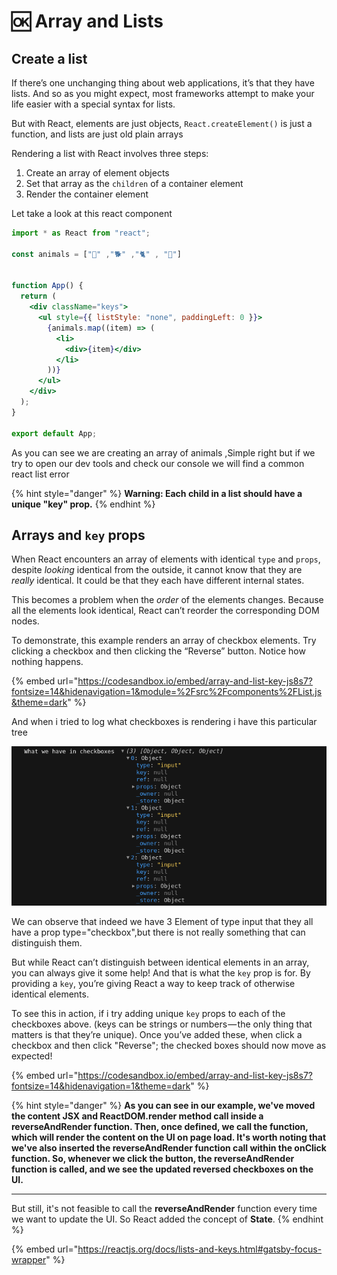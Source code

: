 # 🆗 Array and Lists

## Create a list

If there’s one unchanging thing about web applications, it’s that they have lists. And so as you might expect, most frameworks attempt to make your life easier with a special syntax for lists.

But with React, elements are just objects, `React.createElement()` is just a function, and lists are just old plain arrays&#x20;

Rendering a list with React involves three steps:

1. Create an array of element objects
2. Set that array as the `children` of a container element
3. Render the container element

Let take a look at this react component&#x20;

```jsx
import * as React from "react";

const animals = ["🦇" ,"🐕" ,"🐈" , "🐄"]
 

function App() {
  return (
    <div className="keys">
      <ul style={{ listStyle: "none", paddingLeft: 0 }}>
        {animals.map((item) => (
          <li>
            <div>{item}</div>
          </li>
        ))}
      </ul>
    </div>
  );
}

export default App;

```

As you can see we are creating an array of animals ,Simple right but if we try to open our dev tools and check our console we will find a common react list error

{% hint style="danger" %}
**Warning: Each child in a list should have a unique "key" prop.**
{% endhint %}

## Arrays and `key` props <a href="#arrays-and-key-props" id="arrays-and-key-props"></a>

When React encounters an array of elements with identical `type` and `props`, despite _looking_ identical from the outside, it cannot know that they are _really_ identical. It could be that they each have different internal states.

This becomes a problem when the _order_ of the elements changes. Because all the elements look identical, React can’t reorder the corresponding DOM nodes.

To demonstrate, this example renders an array of checkbox elements. Try clicking a checkbox and then clicking the “Reverse” button. Notice how nothing happens.

{% embed url="https://codesandbox.io/embed/array-and-list-key-js8s7?fontsize=14&hidenavigation=1&module=%2Fsrc%2Fcomponents%2FList.js&theme=dark" %}

And when i tried to log what checkboxes is rendering  i have this particular tree

![](<../.gitbook/assets/Screenshot from 2022-02-01 22-13-23.png>)

We can observe that indeed we have 3 Element of type input that they all have a prop type="checkbox",but there is not really something that can distinguish them.

But while React can’t distinguish between identical elements in an array, you can always give it some help! And that is what the `key` prop is for. By providing a `key`, you’re giving React a way to keep track of otherwise identical elements.

To see this in action, if i try adding unique `key` props to each of the checkboxes above. (keys can be strings or numbers — the only thing that matters is that they’re unique). Once you’ve added these, when click a checkbox and then click "Reverse"; the checked boxes should now move as expected!

{% embed url="https://codesandbox.io/embed/array-and-list-key-js8s7?fontsize=14&hidenavigation=1&theme=dark" %}

{% hint style="danger" %}
**As you can see in our example, we've moved the content JSX and ReactDOM.render method call inside a reverseAndRender function. Then, once defined, we call the function, which will render the content on the UI on page load. It's worth noting that we've also inserted the reverseAndRender function call within the onClick function. So, whenever we click the button, the reverseAndRender function is called, and we see the updated reversed checkboxes on the UI.**

****

But still, it's not feasible to call the **reverseAndRender** function every time we want to update the UI. So React added the concept of **State**.
{% endhint %}

{% embed url="https://reactjs.org/docs/lists-and-keys.html#gatsby-focus-wrapper" %}
